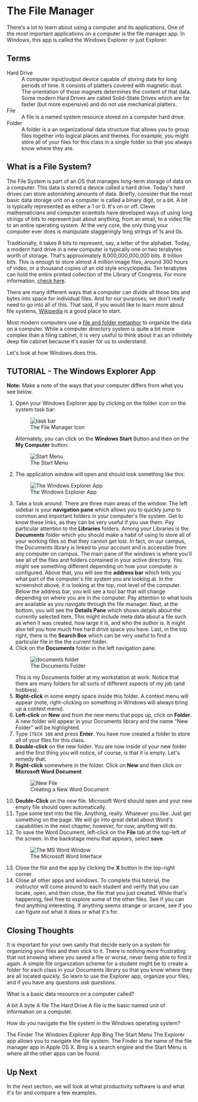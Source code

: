 # The File Manager

There's a lot to learn about using a computer and its applications. One of the most important applications on a computer is the file manager app. In Windows, this app is called the Windows Explorer or just Explorer.

## Terms

<dl>
    <dt>Hard Drive</dt>
    <dd>A computer input/output device capable of storing data for long periods of time. It consists of platters covered with magnetic dust. The orientation of those magnets determines the content of that data. Some modern Hard Drives are called Solid-State Drives which are far faster (but more expensive) and do not use mechanical platters.</dd>
    <dt>File</dt>
    <dd>A file is a named system resource stored on a computer hard drive.</dd>
    <dt>Folder</dt>
    <dd>A folder is a an organizational data structure that allows you to group files together into logical places and themes. For example, you might store all of your files for this class in a single folder so that you always know where they are.</dd>
</dl>

## What is a File System?

The File System is part of an OS that manages long-term storage of data on a computer. This data is stored a device called a hard drive. Today's hard drives can store astonishing amounts of data. Briefly, consider that the most basic data storage unit on a computer is called a binary digit, or a bit. A bit is typically represented as either a 1 or 0. It's on or off. Clever mathematicians and computer scientists have developed ways of using long strings of bits to represent just about anything, from an email, to a video file to an entire operating system. At the very core, the only thing your computer ever does is manipulate staggeringly long strings of 1s and 0s.

Traditionally, it takes 8 bits to represent, say, a letter of the alphabet. Today, a modern hard drive in a new computer is typically one or two terabytes worth of storage. That's approximately 8,000,000,000,000 bits. 8 trillion bits. This is enough to store almost 4 million image files, around 300 hours of video, or a thousand copies of an old style encyclopedia. Ten terabytes can hold the entire printed collection of the Library of Congress. For more information, [check here](http://www.whatsabyte.com/).

There are many different ways that a computer can divide all those bits and bytes into space for individual files. And for our purposes, we don't really need to go into all of this. That said, if you would like to learn more about file systems, [Wikipedia](https://en.wikipedia.org/wiki/File_system) is a good place to start.

Most modern computers use a <a href="https://en.wikipedia.org/wiki/Directory_(computing)">file and folder metaphor</a> to organize the data on a computer. While a computer directory system is quite a bit more complex than a filing cabinet, it is very useful to think about it as an infinitely deep file cabinet because it's easier for us to understand.

Let's look at how Windows does this.

## TUTORIAL - The Windows Explorer App

<div class="alert alert-info">
<strong>Note:</strong> Make a note of the ways that your computer differs from what you see below.
</div>

<ol>
    <li>
        Open your Windows Explorer app by clicking on the folder icon on the system task bar:
        <figure>
            <img src="images/task_bar_file_highlighted.png" alt="task bar" />
            <figcaption>The File Manager Icon</figcaption>
        </figure>
        Alternately, you can click on the <strong>Windows Start</strong> Button and then on the <strong>My Computer</strong> button:
        <figure>
            <img src="images/task_bar_windows_button_my_computer.png" alt="Start Menu" />
            <figcaption>The Start Menu</figcaption>
        </figure>
    </li>
    <li>
        The application window will open and should look something like this:
        <figure>
            <img src="images/file_system_1.png" alt="The Windows Explorer App">
            <figcaption>The Windows Explorer App</figcaption>
        </figure>
    </li>
    <li>
        Take a look around. There are three main areas of the window. The left sidebar is your <strong>navigation pane</strong> which allows you to quickly jump to common and important folders in your computer's file system. Get to know these links, as they can be very useful if you use them. Pay particular attention to the <strong>Libraries</strong> folders. Among your Libraries is the <strong>Documents</strong> folder which you should make a habit of using to store all of your working files so that they cannot get lost. In fact, on our campus, the Documents library is linked to your account and is accessible from any computer on campus. The main pane of the windows is where you'll see all of the files and folders contained in your active directory. You might see something different depending on how your computer is configured. Above that, you will see the <strong>address bar</strong> which tells you what part of the computer's file system you are looking at. In the screenshot above, it is looking at the top, root level of the computer. Below the address bar, you will see a tool bar that will change depending on where you are in the computer. Pay attention to what tools are available as you navigate through the file manager. Next, at the bottom, you will see the <strong>Details Pane</strong> which shows details about the currently selected item. This might include meta data about a file such as when it was created, how large it is, and who the author is. It might also tell you how much free hard drive space you have. Last, in the top right, there is the <strong>Search Box</strong> which can be very useful to find a particular file in the the current folder.
    </li>
    <li>
        Click on the <strong>Documents</strong> folder in the left navigation pane.
        <figure>
            <img src="images/documents_folder.png" alt="documents folder">
            <figcaption>The Documents Folder</figcaption>
        </figure>
        This is my Documents folder at my workstation at work. Notice that there are many folders for all sorts of different aspects of my job (and hobbies).
    </li>
    <li>
        <strong>Right-click</strong> in some empty space inside this folder. A context menu will appear (note, right-clicking on something in Windows will always bring up a context menu).
    </li>
    <li>
        <strong>Left-click</strong> on <strong>New</strong> and from the new menu that pops up, click on <strong>Folder</strong>. A new folder will appear in your Documents library and the name "New Folder" will be highlighted.
    </li>
    <li>
        Type <code>ITECH 100</code> and press <strong>Enter</strong>. You have now created a folder to store all of your files for this class.
    </li>
    <li>
        <strong>Double-click</strong> on the new folder. You are now inside of your new folder and the first thing you will notice, of course, is that it is empty. Let's remedy that.
    </li>
    <li>
        <strong>Right-click</strong> somewhere in the folder. Click on <strong>New</strong> and then click on <strong>Microsoft Word Document</strong>
        <figure>
            <img src="images/new_file.png" alt="New File">
            <figcaption>Creating a New Word Document</figcaption>
        </figure>
    </li>
    <li>
        <strong>Double-Click</strong> on the new file. Microsoft Word should open and your new empty file should open automatically.
    </li>
    <li>Type some text into the file. Anything, really. Whatever you like. Just get something on the page. We will go into great detail about Word's capabilities in the next chapter, however, for now, anything will do. </li>
    <li>
        To save the Word Document, left-click on the <strong>File</strong> tab at the top-left of the screen. In the backstage menu that appears, select <strong>save</strong>.
        <figure>
            <img src="images/word_doc.png" alt="The MS Word Window">
            <figcaption>The Microsoft Word Interface</figcaption>
        </figure>
    </li>
    <li>
        Close the file and the app by clicking the <strong>X</strong> button in the top-right corner.
    </li>
    <li>
        Close all other apps and windows. To complete this tutorial, the instructor will come around to each student and verify that you can locate, open, and then close, the file that you just created. While that's happening, feel free to explore some of the other files. See if you can find anything interesting. If anything seems strange or arcane, see if you can figure out what it does or what it's for.
    </li>
</ol>

## Closing Thoughts

It is important for your own sanity that decide early on a system for organizing your files and then stick to it. There is nothing more frustrating that not knowing where you saved a file or worse, never being able to find it again. A simple file organization scheme for a student might be to create a folder for each class in your Documents library so that you know where they are all located quickly. So learn to use the Explorer app, organize your files, and if you have any questions *ask questions*.

<quiz name="File Explorer Quiz">
    <question multiple>
        <p>What is a basic data resource on a computer called?</p>
        <answer>A bit</answer>
        <answer>A byte</answer>
        <answer correct>A file</answer>
        <answer>The Hard Drive</answer>
        <explanation>A file is the basic named unit of information on a computer.</explanation>
    </question>
    <question multiple>
        <p>How do you navigate the file system in the Windows operating system?</p>
        <answer>The Finder</answer>
        <answer correct>The Windows Explorer App</answer>
        <answer>Bing</answer>
        <answer>The Start Menu</answer>
        <explanation>The Explorer app allows you to navigate the file system. The Finder is the name of the file manager app in Apple OS X. Bing is a search engine and the Start Menu is where all the other apps can be found.</explanation>
    </question>
</quiz>

## Up Next

In the next section, we will look at what productivity software is and what it's for and compare a few examples.

